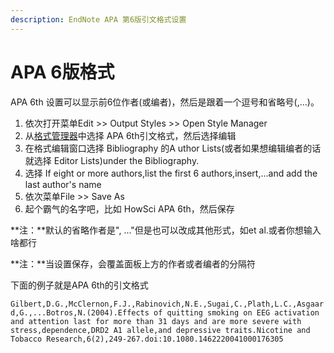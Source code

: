 ```yaml
---
description: EndNote APA 第6版引文格式设置
---
```


# APA 6版格式

APA 6th 设置可以显示前6位作者\(或编者\)，然后是跟着一个逗号和省略号\(,...\)。

1. 依次打开菜单Edit &gt;&gt; Output Styles &gt;&gt; Open Style Manager
2. 从[格式管理器](../the-style-manager.md)中选择 APA 6th引文格式，然后选择编辑
3. 在格式编辑窗口选择 Bibliography 的A uthor Lists\(或者如果想编辑编者的话就选择 Editor Lists\)under the Bibliography.
4. 选择 If eight or more authors,list the first 6 authors,insert,...and add the last author's name
5. 依次菜单File &gt;&gt; Save As
6. 起个霸气的名字吧，比如 HowSci APA 6th，然后保存

**注：**默认的省略作者是", ..."但是也可以改成其他形式，如et al.或者你想输入啥都行

**注：**当设置保存，会覆盖面板上方的作者或者编者的分隔符

下面的例子就是APA 6th的引文格式

`Gilbert,D.G.,McClernon,F.J.,Rabinovich,N.E.,Sugai,C.,Plath,L.C.,Asgaard,G.,...Botros,N.(2004).Effects of quitting smoking on EEG activation and attention last for more than 31 days and are more severe with stress,dependence,DRD2 A1 allele,and depressive traits.Nicotine and Tobacco Research,6(2),249-267.doi:10.1080.1462220041000176305`

